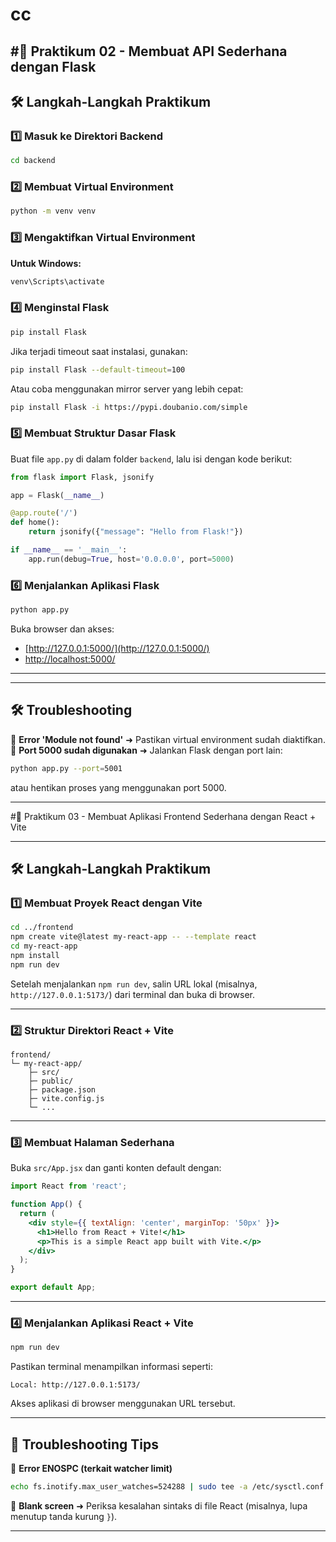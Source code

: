 # cc
#📌 Praktikum 02 - Membuat API Sederhana dengan Flask 
---

## 🛠️ Langkah-Langkah Praktikum

### 1️⃣ Masuk ke Direktori Backend

```sh
cd backend
```

### 2️⃣ Membuat Virtual Environment

```sh
python -m venv venv
```

### 3️⃣ Mengaktifkan Virtual Environment

**Untuk Windows:**

```sh
venv\Scripts\activate
```

### 4️⃣ Menginstal Flask

```sh
pip install Flask
```

Jika terjadi timeout saat instalasi, gunakan:

```sh
pip install Flask --default-timeout=100
```

Atau coba menggunakan mirror server yang lebih cepat:

```sh
pip install Flask -i https://pypi.doubanio.com/simple
```

### 5️⃣ Membuat Struktur Dasar Flask

Buat file `app.py` di dalam folder `backend`, lalu isi dengan kode berikut:

```python
from flask import Flask, jsonify

app = Flask(__name__)

@app.route('/')
def home():
    return jsonify({"message": "Hello from Flask!"})

if __name__ == '__main__':
    app.run(debug=True, host='0.0.0.0', port=5000)
```

### 6️⃣ Menjalankan Aplikasi Flask

```sh
python app.py
```

Buka browser dan akses:

- [http://127.0.0.1:5000/](http://127.0.0.1:5000/)
- [http://localhost:5000/](http://localhost:5000/)

---
---

## 🛠️ Troubleshooting

🔴 **Error 'Module not found'** ➜ Pastikan virtual environment sudah diaktifkan.\
🔴 **Port 5000 sudah digunakan** ➜ Jalankan Flask dengan port lain:

```sh
python app.py --port=5001
```

atau hentikan proses yang menggunakan port 5000.

---

#📌 Praktikum 03 - Membuat Aplikasi Frontend Sederhana dengan React + Vite

---

## 🛠️ Langkah-Langkah Praktikum

### 1️⃣ Membuat Proyek React dengan Vite

```sh
cd ../frontend
npm create vite@latest my-react-app -- --template react
cd my-react-app
npm install
npm run dev
```

Setelah menjalankan `npm run dev`, salin URL lokal (misalnya, `http://127.0.0.1:5173/`) dari terminal dan buka di browser.

---

### 2️⃣ Struktur Direktori React + Vite

```
frontend/
└─ my-react-app/
    ├─ src/
    ├─ public/
    ├─ package.json
    ├─ vite.config.js
    └─ ...
```

---

### 3️⃣ Membuat Halaman Sederhana

Buka `src/App.jsx` dan ganti konten default dengan:

```jsx
import React from 'react';

function App() {
  return (
    <div style={{ textAlign: 'center', marginTop: '50px' }}>
      <h1>Hello from React + Vite!</h1>
      <p>This is a simple React app built with Vite.</p>
    </div>
  );
}

export default App;
```

---

### 4️⃣ Menjalankan Aplikasi React + Vite

```sh
npm run dev
```

Pastikan terminal menampilkan informasi seperti:

```
Local: http://127.0.0.1:5173/
```

Akses aplikasi di browser menggunakan URL tersebut.

---

## 🔧 Troubleshooting Tips

🔴 **Error ENOSPC (terkait watcher limit)**

```sh
echo fs.inotify.max_user_watches=524288 | sudo tee -a /etc/sysctl.conf && sudo sysctl -p
```

🔴 **Blank screen** ➜ Periksa kesalahan sintaks di file React (misalnya, lupa menutup tanda kurung `}`).

---



